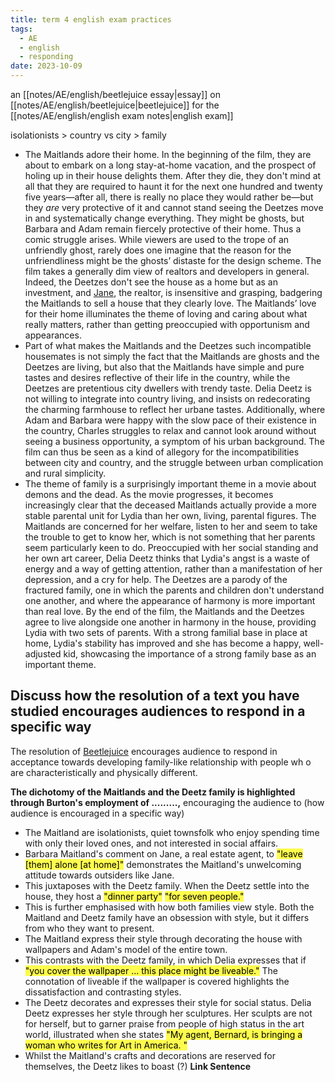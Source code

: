 ```yaml
---
title: term 4 english exam practices
tags:
  - AE
  - english
  - responding
date: 2023-10-09
---
```

an [[notes/AE/english/beetlejuice essay|essay]] on [[notes/AE/english/beetlejuice|beetlejuice]] for the [[notes/AE/english/english exam notes|english exam]]

isolationists > country vs city > family
- The Maitlands adore their home. In the beginning of the film, they are about to embark on a long stay-at-home vacation, and the prospect of holing up in their house delights them. After they die, they don't mind at all that they are required to haunt it for the next one hundred and twenty five years—after all, there is really no place they would rather be—but they _are_ very protective of it and cannot stand seeing the Deetzes move in and systematically change everything. They might be ghosts, but Barbara and Adam remain fiercely protective of their home. Thus a comic struggle arises. While viewers are used to the trope of an unfriendly ghost, rarely does one imagine that the reason for the unfriendliness might be the ghosts’ distaste for the design scheme. The film takes a generally dim view of realtors and developers in general. Indeed, the Deetzes don't see the house as a home but as an investment, and [Jane](https://www.gradesaver.com/beetlejuice/study-guide/character-list#jane), the realtor, is insensitive and grasping, badgering the Maitlands to sell a house that they clearly love. The Maitlands’ love for their home illuminates the theme of loving and caring about what really matters, rather than getting preoccupied with opportunism and appearances.
- Part of what makes the Maitlands and the Deetzes such incompatible housemates is not simply the fact that the Maitlands are ghosts and the Deetzes are living, but also that the Maitlands have simple and pure tastes and desires reflective of their life in the country, while the Deetzes are pretentious city dwellers with trendy taste. Delia Deetz is not willing to integrate into country living, and insists on redecorating the charming farmhouse to reflect her urbane tastes. Additionally, where Adam and Barbara were happy with the slow pace of their existence in the country, Charles struggles to relax and cannot look around without seeing a business opportunity, a symptom of his urban background. The film can thus be seen as a kind of allegory for the incompatibilities between city and country, and the struggle between urban complication and rural simplicity.
- The theme of family is a surprisingly important theme in a movie about demons and the dead. As the movie progresses, it becomes increasingly clear that the deceased Maitlands actually provide a more stable parental unit for Lydia than her own, living, parental figures. The Maitlands are concerned for her welfare, listen to her and seem to take the trouble to get to know her, which is not something that her parents seem particularly keen to do. Preoccupied with her social standing and her own art career, Delia Deetz thinks that Lydia's angst is a waste of energy and a way of getting attention, rather than a manifestation of her depression, and a cry for help. The Deetzes are a parody of the fractured family, one in which the parents and children don't understand one another, and where the appearance of harmony is more important than real love. By the end of the film, the Maitlands and the Deetzes agree to live alongside one another in harmony in the house, providing Lydia with two sets of parents. With a strong familial base in place at home, Lydia's stability has improved and she has become a happy, well-adjusted kid, showcasing the importance of a strong family base as an important theme.
## Discuss how the resolution of a text you have studied encourages audiences to respond in a specific way
The resolution of <u>Beetlejuice</u> encourages audience to respond in acceptance towards developing family-like relationship with people wh o are characteristically and physically different.

**The dichotomy of the Maitlands and the Deetz family is highlighted through Burton's employment of .........,** 
encouraging the audience to 
(how audience is encouraged in a specific way)
- The Maitland are isolationists, quiet townsfolk who enjoy spending time with only their loved ones, and not interested in social affairs.
-  Barbara Maitland's comment on Jane, a real estate agent, to <mark style="background: #FFFD00B0;">"leave [them] alone [at home]"</mark> demonstrates the Maitland's unwelcoming attitude towards outsiders like Jane.
- This juxtaposes with the Deetz family. When the Deetz settle into the house, they host a <mark style="background: #FFFD00B0;">"dinner party"</mark> <mark style="background: #FFFD00B0;">"for seven people."</mark>
- This is further emphasised with how both families view style. Both the Maitland and Deetz family have an obsession with style, but it differs from who they want to present.
- The Maitland express their style through decorating the house with wallpapers and Adam's model of the entire town.
- This contrasts with the Deetz family, in which Delia expresses that if <mark style="background: #FFFD00B0;">"you cover the wallpaper ... this place might be liveable."</mark> The connotation of liveable if the wallpaper is covered highlights the dissatisfaction and contrasting styles.
- The Deetz decorates and expresses their style for social status. Delia Deetz expresses her style through her sculptures. Her sculpts are not for herself, but to garner praise from people of high status in the art world, illustrated when she states <mark style="background: #FFFD00B0;">"My agent, Bernard, is bringing a woman who writes for Art in America.  "</mark>
- Whilst the Maitland's crafts and decorations are reserved for themselves, the Deetz likes to boast (?)
**Link Sentence**